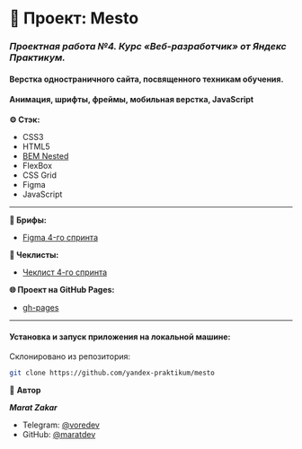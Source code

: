 # 📝 Проект: Mesto

### _**Проектная работа №4. Курс «Веб-разработчик» от Яндекс Практикум.**_

#### Верстка одностраничного сайта, посвященного техникам обучения.
#### Aнимация, шрифты, фреймы, мобильная верстка, JavaScript

**⚙️ Стэк:**

- CSS3
- HTML5
- [BEM Nested](https://ru.bem.info/methodology/filestructure/)
- FlexBox
- CSS Grid
- Figma
- JavaScript

* * *

**🧩 Брифы:**
* [Figma 4-го спринта](https://www.figma.com/file/2cn9N9jSkmxD84oJik7xL7/JavaScript.-Sprint-4?node-id=0%3A1)

**📄 Чеклисты:**
* [Чеклист 4-го спринта](https://code.s3.yandex.net/web-developer/checklists-pdf/new-program/checklist-4.pdf)

**🌐 Проект на GitHub Pages:**
* [gh-pages](https://maratdev.github.io/mesto/)

* * *

#### Установка и запуск приложения на локальной машине:

Склонировано из репозитория:
```bash
git clone https://github.com/yandex-praktikum/mesto
```

👤 **Автор**

**_Marat Zakar_**
- Telegram: [@voredev](https://t.me/voredev)
- GitHub: [@maratdev](https://github.com/maratdev)

